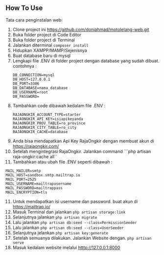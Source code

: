 ## How To Use

Tata cara penginstalan web:

1. Clone project ini https://github.com/doniahmad/motolelang-web.git
2. Buka folder project di Code Editor
3. Buka folder project di Terminal
4. Jalankan diterminal ```composer install```
5. Hidupkan XAMPP/MAMP/Sejenisnya
6. Buat database baru di mysql
7. Lengkapi file .ENV di folder project dengan database yang sudah dibuat. contohnya : 
    ```
    DB_CONNECTION=mysql
    DB_HOST=127.0.0.1
    DB_PORT=3306
    DB_DATABASE=nama_database
    DB_USERNAME=root
    DB_PASSWORD=
    ```
8. Tambahkan code dibawah kedalam file .ENV :
    ```
    RAJAONGKIR_ACCOUNT_TYPE=starter
    RAJAONGKIR_API_KEY=isiapikeyanda
    RAJAONGKIR_PROV_TABLE=ro_province
    RAJAONGKIR_CITY_TABLE=ro_city
    RAJAONGKIR_CACHE=database
    ```
9. Anda bisa mendapatkan Api Key RajaOngkir dengan membuat akun di https://rajaongkir.com/ 
10. Setelah mengintegrasi RajaOngkir. Jalankan command ```php artisan raja-ongkir:cache all``
11. Tambahkan atau ubah file .ENV seperti dibawah :
```
MAIL_MAILER=smtp
MAIL_HOST=sandbox.smtp.mailtrap.io
MAIL_PORT=2525
MAIL_USERNAME=mailtrapusername
MAIL_PASSWORD=mailtrappass
MAIL_ENCRYPTION=tls
```
11. Untuk mendapatkan isi username dan password. buat akun di https://mailtrap.io/
13. Masuk Terminal dan jalankan ```php artisan storage:link```
14. Selanjutnya jalankan ```php artisan migrate```
15. Lalu jalankan ```php artisan db:seed --class=PermissionSeeder```
16. Lalu jalankan ```php artisan db:seed --class=UserSeeder```
17. Selanjutnya jelankan ```php artisan key:generate```
18. Setelah semuanya dilakukan. Jalankan Website dengan. ```php artisan serve```
19. Masuk kedalam website melalui [htttp://127.0.0.1:8000](http://127.0.0.1:8000/)
